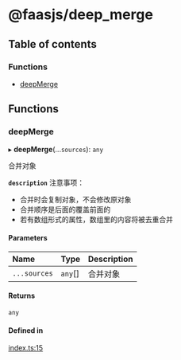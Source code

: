 # @faasjs/deep_merge

## Table of contents

### Functions

- [deepMerge](modules.md#deepmerge)

## Functions

### deepMerge

▸ **deepMerge**(...`sources`): `any`

合并对象

**`description`**
注意事项：
* 合并时会复制对象，不会修改原对象
* 合并顺序是后面的覆盖前面的
* 若有数组形式的属性，数组里的内容将被去重合并

#### Parameters

| Name | Type | Description |
| :------ | :------ | :------ |
| `...sources` | `any`[] | 合并对象 |

#### Returns

`any`

#### Defined in

[index.ts:15](https://github.com/faasjs/faasjs/blob/1705fd2/packages/deep_merge/src/index.ts#L15)
